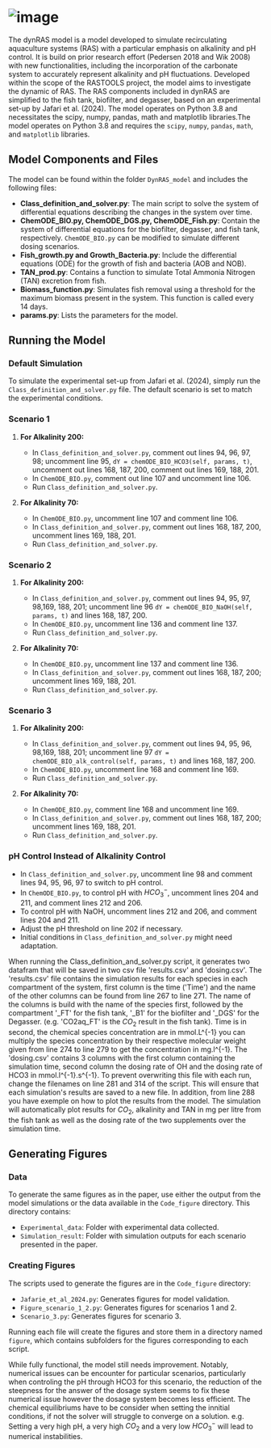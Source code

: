 # ![image](https://github.com/Marizauto/dynRAS/assets/128140640/5b76d9d7-d748-4974-bbe4-4270cd8e15a6)

The dynRAS model is a model developed to simulate recirculating aquaculture systems (RAS) with a particular emphasis on alkalinity and pH control. It is build on prior research effort (Pedersen 2018 and Wik 2008) with new functionalities, including the incorporation of the carbonate system to accurately represent alkalinity and pH fluctuations. Developed within the scope of the RASTOOLS project, the model aims to investigate the dynamic of RAS. The RAS components included in dynRAS are simplified to the fish tank, biofilter, and degasser, based on an experimental set-up by Jafari et al. (2024). The model operates on Python 3.8 and necessitates the scipy, numpy, pandas, math and matplotlib libraries.The model operates on Python 3.8 and requires the `scipy`, `numpy`, `pandas`, `math`, and `matplotlib` libraries.

## Model Components and Files

The model can be found within the folder `DynRAS_model` and includes the following files:

- **Class_definition_and_solver.py**: The main script to solve the system of differential equations describing the changes in the system over time.
- **ChemODE_BIO.py, ChemODE_DGS.py, ChemODE_Fish.py**: Contain the system of differential equations for the biofilter, degasser, and fish tank, respectively. `ChemODE_BIO.py` can be modified to simulate different dosing scenarios.
- **Fish_growth.py and Growth_Bacteria.py**: Include the differential equations (ODE) for the growth of fish and bacteria (AOB and NOB).
- **TAN_prod.py**: Contains a function to simulate Total Ammonia Nitrogen (TAN) excretion from fish.
- **Biomass_function.py**: Simulates fish removal using a threshold for the maximum biomass present in the system. This function is called every 14 days.
- **params.py**: Lists the parameters for the model.

## Running the Model

### Default Simulation

To simulate the experimental set-up from Jafari et al. (2024), simply run the `Class_definition_and_solver.py` file. The default scenario is set to match the experimental conditions.

### Scenario 1

1. **For Alkalinity 200:**
   - In `Class_definition_and_solver.py`, comment out lines 94, 96, 97, 98; uncomment line 95, `dY = chemODE_BIO_HCO3(self, params, t)`, uncomment out lines 168, 187, 200, comment out lines 169, 188, 201.
   - In `ChemODE_BIO.py`, comment out line 107 and uncomment line 106.
   - Run `Class_definition_and_solver.py`.

2. **For Alkalinity 70:**
   - In `ChemODE_BIO.py`, uncomment line 107 and comment line 106.
   - In `Class_definition_and_solver.py`, comment out lines 168, 187, 200, uncomment lines 169, 188, 201.
   - Run `Class_definition_and_solver.py`.

### Scenario 2

1. **For Alkalinity 200:**
   - In `Class_definition_and_solver.py`, comment out lines 94, 95, 97, 98,169, 188, 201; uncomment line 96 `dY = chemODE_BIO_NaOH(self, params, t)` and lines 168, 187, 200.
   - In `ChemODE_BIO.py`, uncomment line 136 and comment line 137.
   - Run `Class_definition_and_solver.py`.

3. **For Alkalinity 70:**
   - In `ChemODE_BIO.py`, uncomment line 137 and comment line 136.
   - In `Class_definition_and_solver.py`, comment out lines 168, 187, 200; uncomment lines 169, 188, 201.
   - Run `Class_definition_and_solver.py`.

### Scenario 3

1. **For Alkalinity 200:**
   - In `Class_definition_and_solver.py`, comment out lines 94, 95, 96, 98,169, 188, 201; uncomment line 97 `dY = chemODE_BIO_alk_control(self, params, t)` and lines 168, 187, 200.
   - In `ChemODE_BIO.py`, uncomment line 168 and comment line 169.
   - Run `Class_definition_and_solver.py`.

2. **For Alkalinity 70:**
   - In `ChemODE_BIO.py`, comment line 168 and uncomment line 169.
   - In `Class_definition_and_solver.py`, comment out lines 168, 187, 200; uncomment lines 169, 188, 201.
   - Run `Class_definition_and_solver.py`.

### pH Control Instead of Alkalinity Control

- In `Class_definition_and_solver.py`, uncomment line 98 and comment lines 94, 95, 96, 97 to switch to pH control.
- In `ChemODE_BIO.py`, to control pH with $HCO_3^-$, uncomment lines 204 and 211, and comment lines 212 and 206.
- To control pH with NaOH, uncomment lines 212 and 206, and comment lines 204 and 211.
- Adjust the pH threshold on line 202 if necessary.
- Initial conditions in `Class_definition_and_solver.py` might need adaptation.

When running the Class_definition_and_solver.py script, it generates two datafram that will be saved in two csv file 'results.csv' and 'dosing.csv'. The 'results.csv' file contains the simulation results for each species in each compartment of the system, first column is the time ('Time') and the name of the other columns can be found from line 267 to line 271. The name of the columns is build with the name of the species first, followed by the compartment '_FT' for the fish tank, '_B1' for the biofilter and '_DGS' for the Degasser. (e.g. 'CO2aq_FT' is the $CO_2$ result in the fish tank). Time is in second, the chemical species concentration are in mmol.L^{-1} you can multiply the species concentration by their respective molecular weight given from line 274 to line 279 to get the concentration in mg.l^{-1}. The 'dosing.csv' contains 3 columns with the first column containing  the simulation time, second column the dosing rate of OH and the dosing rate of HCO3 in mmol.l^{-1}.s^{-1}. To prevent overwriting this file with each run, change the filenames on line 281 and 314 of the script. This will ensure that each simulation's results are saved to a new file. In addition, from line 288 you have exemple on how to plot the results from the model. The simulation will automatically plot results for $CO_2$, alkalinity and TAN in mg per litre from the fish tank as well as the dosing rate of the two supplements over the simulation time.
## Generating Figures

### Data

To generate the same figures as in the paper, use either the output from the model simulations or the data available in the `Code_figure` directory. This directory contains:
- `Experimental_data`: Folder with experimental data collected.
- `Simulation_result`: Folder with simulation outputs for each scenario presented in the paper.

### Creating Figures

The scripts used to generate the figures are in the `Code_figure` directory:
- `Jafarie_et_al_2024.py`: Generates figures for model validation.
- `Figure_scenario_1_2.py`: Generates figures for scenarios 1 and 2.
- `Scenario_3.py`: Generates figures for scenario 3.

Running each file will create the figures and store them in a directory named `figure`, which contains subfolders for the figures corresponding to each script.

While fully functional, the model still needs improvement. Notably, numerical issues can be encounter for particular scenarios, particularly when controling the pH through HCO3 for this scenario, the reduction of the steepness for the answer of the dosage system seems to fix these numerical issue however the dosage system becomes less efficient. The chemical equilibriums have to be consider when setting the innitial conditions, if not the solver will struggle to converge on a solution. e.g. Setting a very high pH, a very high $CO_2$ and a very low  $HCO_3^-$ will lead to numerical instabilities.
